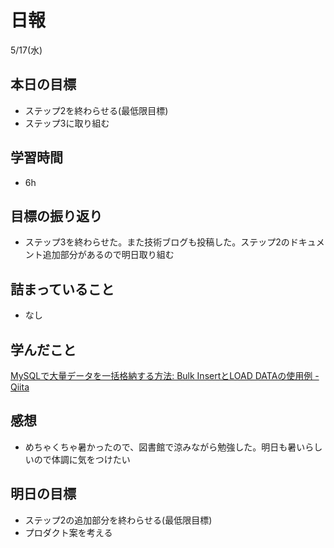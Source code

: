 # 日報

5/17(水)

## 本日の目標

- ステップ2を終わらせる(最低限目標)
- ステップ3に取り組む

## 学習時間

- 6h

## 目標の振り返り

- ステップ3を終わらせた。また技術ブログも投稿した。ステップ2のドキュメント追加部分があるので明日取り組む

## 詰まっていること

- なし

## 学んだこと

[MySQLで大量データを一括格納する方法: Bulk InsertとLOAD DATAの使用例 - Qiita](https://qiita.com/junpei314/items/bc8d1828d4821110fba4)

## 感想

- めちゃくちゃ暑かったので、図書館で涼みながら勉強した。明日も暑いらしいので体調に気をつけたい

## 明日の目標

- ステップ2の追加部分を終わらせる(最低限目標)
- プロダクト案を考える
